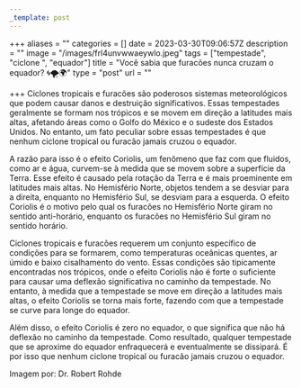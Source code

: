 ```yaml
---
_template: post
---
```



+++
aliases = ""
categories = []
date = 2023-03-30T09:06:57Z
description = ""
image = "/images/frl4unvwwaeywlo.jpeg"
tags = ["tempestade", "ciclone ", "equador"]
title = "Você sabia que furacões nunca cruzam o equador? 🌀🌪️🌍"
type = "post"
url = ""

+++
Ciclones tropicais e furacões são poderosos sistemas meteorológicos que podem causar danos e destruição significativos. Essas tempestades geralmente se formam nos trópicos e se movem em direção a latitudes mais altas, afetando áreas como o Golfo do México e o sudeste dos Estados Unidos. No entanto, um fato peculiar sobre essas tempestades é que nenhum ciclone tropical ou furacão jamais cruzou o equador.

A razão para isso é o efeito Coriolis, um fenômeno que faz com que fluidos, como ar e água, curvem-se à medida que se movem sobre a superfície da Terra. Esse efeito é causado pela rotação da Terra e é mais proeminente em latitudes mais altas. No Hemisfério Norte, objetos tendem a se desviar para a direita, enquanto no Hemisfério Sul, se desviam para a esquerda. O efeito Coriolis é o motivo pelo qual os furacões no Hemisfério Norte giram no sentido anti-horário, enquanto os furacões no Hemisfério Sul giram no sentido horário.

Ciclones tropicais e furacões requerem um conjunto específico de condições para se formarem, como temperaturas oceânicas quentes, ar úmido e baixo cisalhamento do vento. Essas condições são tipicamente encontradas nos trópicos, onde o efeito Coriolis não é forte o suficiente para causar uma deflexão significativa no caminho da tempestade. No entanto, à medida que a tempestade se move em direção a latitudes mais altas, o efeito Coriolis se torna mais forte, fazendo com que a tempestade se curve para longe do equador.

Além disso, o efeito Coriolis é zero no equador, o que significa que não há deflexão no caminho da tempestade. Como resultado, qualquer tempestade que se aproxime do equador enfraquecerá e eventualmente se dissipará. É por isso que nenhum ciclone tropical ou furacão jamais cruzou o equador.

Imagem por: Dr. Robert Rohde
